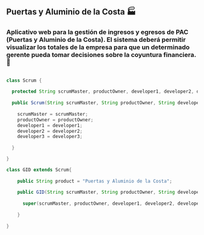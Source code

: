 ## Puertas y Aluminio de la Costa :factory:

### Aplicativo web para la gestión de ingresos y egresos de PAC (Puertas y Aluminio de la Costa). El sistema deberá permitir visualizar los totales de la empresa para que un determinado gerente pueda tomar decisiones sobre la coyuntura financiera. 🚀


```java

class Scrum {
  
  protected String scrumMaster, productOwner, developer1, developer2, developer3;
  
  public Scrum(String scrumMaster, String productOwner, String developer1, String developer2, String developer3){
  
    scrumMaster = scrumMaster;
    productOwner = productOwner;
    developer1 = developer1;
    developer2 = developer2;
    developer3 = developer3;
  
  }

}

class GID extends Scrum{
    
    public String product = "Puertas y Aluminio de la Costa";
    
    public GID(String scrumMaster, String productOwner, String developer1, String developer2, String developer3){
 
      super(scrumMaster, productOwner, developer1, developer2, developer3);
   
    }
    
}

```

